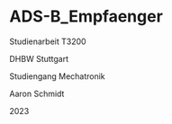 # ADS-B_Empfaenger

Studienarbeit T3200

DHBW Stuttgart

Studiengang Mechatronik

Aaron Schmidt

2023
